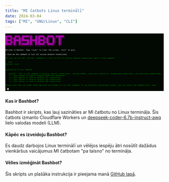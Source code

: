 ```yaml
---
title: "MI čatbots Linux terminālī"
date: 2024-03-04
tags: ["MI", "GNU/Linux", "CLI"]
---
```


<center><img src="AI-in-Linux-terminal.png"></center>

#### Kas ir Bashbot?

Bashbot ir skripts, kas ļauj sazināties ar MI čatbotu no Linux termināļa. Šis čatbots izmanto Cloudflare Workers un [deepseek-coder-6.7b-instruct-awq](https://developers.cloudflare.com/workers-ai/models/deepseek-coder-6.7b-instruct-awq/) lielo valodas modeli (LLM).

#### Kāpēc es izveidoju Bashbot?

Es daudz darbojos Linux terminālī un vēlējos iespēju ātri nosūtīt dažādus vienkāršus vaicājumus MI čatbotam "pa taisno" no termināļa.

#### Vēlies izmēģināt Bashbot?

Šis skripts un plašāka instrukcija ir pieejama manā [GitHub lapā](https://github.com/reacan/bashbot).
